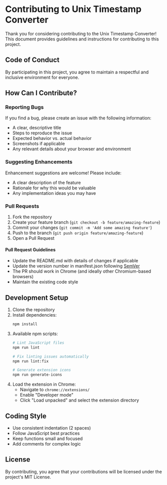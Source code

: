 # Contributing to Unix Timestamp Converter

Thank you for considering contributing to the Unix Timestamp Converter! This document provides guidelines and instructions for contributing to this project.

## Code of Conduct

By participating in this project, you agree to maintain a respectful and inclusive environment for everyone.

## How Can I Contribute?

### Reporting Bugs

If you find a bug, please create an issue with the following information:
- A clear, descriptive title
- Steps to reproduce the issue
- Expected behavior vs. actual behavior
- Screenshots if applicable
- Any relevant details about your browser and environment

### Suggesting Enhancements

Enhancement suggestions are welcome! Please include:
- A clear description of the feature
- Rationale for why this would be valuable
- Any implementation ideas you may have

### Pull Requests

1. Fork the repository
2. Create your feature branch (`git checkout -b feature/amazing-feature`)
3. Commit your changes (`git commit -m 'Add some amazing feature'`)
4. Push to the branch (`git push origin feature/amazing-feature`)
5. Open a Pull Request

#### Pull Request Guidelines

- Update the README.md with details of changes if applicable
- Update the version number in manifest.json following [SemVer](https://semver.org/)
- The PR should work in Chrome (and ideally other Chromium-based browsers)
- Maintain the existing code style

## Development Setup

1. Clone the repository
2. Install dependencies:
   ```bash
   npm install
   ```
3. Available npm scripts:
   ```bash
   # Lint JavaScript files
   npm run lint
   
   # Fix linting issues automatically
   npm run lint:fix
   
   # Generate extension icons
   npm run generate-icons
   ```
4. Load the extension in Chrome:
   - Navigate to `chrome://extensions/`
   - Enable "Developer mode"
   - Click "Load unpacked" and select the extension directory

## Coding Style

- Use consistent indentation (2 spaces)
- Follow JavaScript best practices
- Keep functions small and focused
- Add comments for complex logic

## License

By contributing, you agree that your contributions will be licensed under the project's MIT License.
